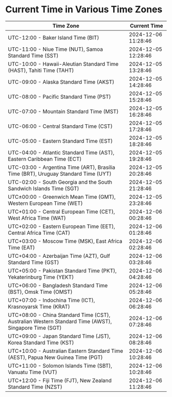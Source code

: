 # Current Time in Various Time Zones

| Time Zone | Current Time |
|-----------|--------------|
| UTC-12:00 - Baker Island Time (BIT) | 2024-12-06 11:28:46 |
| UTC-11:00 - Niue Time (NUT), Samoa Standard Time (SST) | 2024-12-05 12:28:46 |
| UTC-10:00 - Hawaii-Aleutian Standard Time (HAST), Tahiti Time (TAHT) | 2024-12-05 13:28:46 |
| UTC-09:00 - Alaska Standard Time (AKST) | 2024-12-05 14:28:46 |
| UTC-08:00 - Pacific Standard Time (PST) | 2024-12-05 15:28:46 |
| UTC-07:00 - Mountain Standard Time (MST) | 2024-12-05 16:28:46 |
| UTC-06:00 - Central Standard Time (CST) | 2024-12-05 17:28:46 |
| UTC-05:00 - Eastern Standard Time (EST) | 2024-12-05 18:28:46 |
| UTC-04:00 - Atlantic Standard Time (AST), Eastern Caribbean Time (ECT) | 2024-12-05 19:28:46 |
| UTC-03:00 - Argentina Time (ART), Brasília Time (BRT), Uruguay Standard Time (UYT) | 2024-12-05 20:28:46 |
| UTC-02:00 - South Georgia and the South Sandwich Islands Time (SGT) | 2024-12-05 21:28:46 |
| UTC±00:00 - Greenwich Mean Time (GMT), Western European Time (WET) | 2024-12-05 23:28:46 |
| UTC+01:00 - Central European Time (CET), West Africa Time (WAT) | 2024-12-06 00:28:46 |
| UTC+02:00 - Eastern European Time (EET), Central Africa Time (CAT) | 2024-12-06 01:28:46 |
| UTC+03:00 - Moscow Time (MSK), East Africa Time (EAT) | 2024-12-06 02:28:46 |
| UTC+04:00 - Azerbaijan Time (AZT), Gulf Standard Time (GST) | 2024-12-06 03:28:46 |
| UTC+05:00 - Pakistan Standard Time (PKT), Yekaterinburg Time (YEKT) | 2024-12-06 04:28:46 |
| UTC+06:00 - Bangladesh Standard Time (BST), Omsk Time (OMST) | 2024-12-06 05:28:46 |
| UTC+07:00 - Indochina Time (ICT), Krasnoyarsk Time (KRAT) | 2024-12-06 06:28:46 |
| UTC+08:00 - China Standard Time (CST), Australian Western Standard Time (AWST), Singapore Time (SGT) | 2024-12-06 07:28:46 |
| UTC+09:00 - Japan Standard Time (JST), Korea Standard Time (KST) | 2024-12-06 08:28:46 |
| UTC+10:00 - Australian Eastern Standard Time (AEST), Papua New Guinea Time (PGT) | 2024-12-06 10:28:46 |
| UTC+11:00 - Solomon Islands Time (SBT), Vanuatu Time (VUT) | 2024-12-06 10:28:46 |
| UTC+12:00 - Fiji Time (FJT), New Zealand Standard Time (NZST) | 2024-12-06 11:28:46 |
